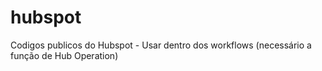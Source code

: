 # hubspot
Codigos publicos do Hubspot - Usar dentro dos workflows (necessário a função de Hub Operation)
